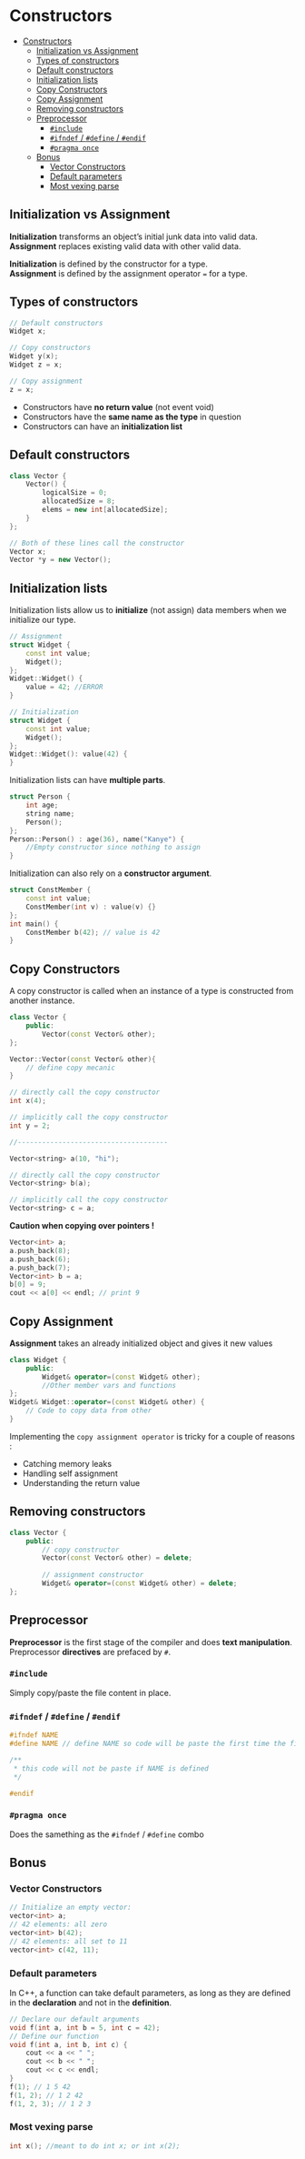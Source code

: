 # Constructors
- [Constructors](#constructors)
  - [Initialization vs Assignment](#initialization-vs-assignment)
  - [Types of constructors](#types-of-constructors)
  - [Default constructors](#default-constructors)
  - [Initialization lists](#initialization-lists)
  - [Copy Constructors](#copy-constructors)
  - [Copy Assignment](#copy-assignment)
  - [Removing constructors](#removing-constructors)
  - [Preprocessor](#preprocessor)
    - [`#include`](#include)
    - [`#ifndef` / `#define` / `#endif`](#ifndef--define--endif)
    - [`#pragma once`](#pragma-once)
  - [Bonus](#bonus)
    - [Vector Constructors](#vector-constructors)
    - [Default parameters](#default-parameters)
    - [Most vexing parse](#most-vexing-parse)

## Initialization vs Assignment

**Initialization** transforms an object’s initial junk data into valid data.  
**Assignment** replaces existing valid data with other valid data.

**Initialization** is defined by the constructor for a type.  
**Assignment** is defined by the assignment operator `=` for a type.

## Types of constructors
```cpp
// Default constructors
Widget x;

// Copy constructors
Widget y(x);
Widget z = x;

// Copy assignment
z = x;
```
- Constructors have **no return value** (not event void)
- Constructors have the **same name as the type** in question
- Constructors can have an **initialization list**
  
## Default constructors
```cpp
class Vector {
    Vector() {
        logicalSize = 0;
        allocatedSize = 8;
        elems = new int[allocatedSize];
    }
};

// Both of these lines call the constructor
Vector x;
Vector *y = new Vector();

```

## Initialization lists
Initialization lists allow us to **initialize** (not assign) data members when we initialize our type.

```cpp
// Assignment
struct Widget {
    const int value;
    Widget();
};
Widget::Widget() {
    value = 42; //ERROR
}

// Initialization
struct Widget {
    const int value;
    Widget();
};
Widget::Widget(): value(42) {
}
```

Initialization lists can have **multiple parts**.
```cpp
struct Person {
    int age;
    string name;
    Person();
};
Person::Person() : age(36), name("Kanye") {
    //Empty constructor since nothing to assign
}
```

Initialization can also rely on a **constructor argument**.
```cpp
struct ConstMember {
    const int value;
    ConstMember(int v) : value(v) {}
};
int main() {
    ConstMember b(42); // value is 42
}
```

## Copy Constructors
A copy constructor is called when an instance of a type is constructed from
another instance.  

```cpp
class Vector {
    public:
        Vector(const Vector& other);
};

Vector::Vector(const Vector& other){
    // define copy mecanic
}
```
```cpp
// directly call the copy constructor
int x(4);

// implicitly call the copy constructor
int y = 2;

//-------------------------------------

Vector<string> a(10, "hi");

// directly call the copy constructor
Vector<string> b(a);

// implicitly call the copy constructor
Vector<string> c = a; 
```

**Caution when copying over pointers !**
```cpp
Vector<int> a;
a.push_back(8);
a.push_back(6);
a.push_back(7);
Vector<int> b = a;
b[0] = 9;
cout << a[0] << endl; // print 9
```

## Copy Assignment
**Assignment** takes an already initialized object and gives it new values
```cpp
class Widget {
    public:
        Widget& operator=(const Widget& other);
        //Other member vars and functions
};
Widget& Widget::operator=(const Widget& other) {
    // Code to copy data from other
}
```
Implementing the `copy assignment operator` is tricky for a couple of reasons :
- Catching memory leaks
- Handling self assignment
- Understanding the return value

## Removing constructors
```cpp
class Vector {
    public:
        // copy constructor
        Vector(const Vector& other) = delete;
        
        // assignment constructor
        Widget& operator=(const Widget& other) = delete;
};
```

## Preprocessor
**Preprocessor** is the first stage of the compiler and does **text manipulation**.  
Preprocessor **directives** are prefaced by `#`.

### `#include`
Simply copy/paste the file content in place.

### `#ifndef` / `#define` / `#endif`
```cpp
#ifndef NAME
#define NAME // define NAME so code will be paste the first time the file is included

/**
 * this code will not be paste if NAME is defined
 */

#endif
```

### `#pragma once`
Does the samething as the `#ifndef` / `#define` combo

## Bonus
### Vector Constructors
```cpp
// Initialize an empty vector:
vector<int> a;
// 42 elements: all zero
vector<int> b(42);
// 42 elements: all set to 11
vector<int> c(42, 11);
```

### Default parameters
In C++, a function can take default parameters, as long as they are defined in the **declaration** and not in the **definition**.
```cpp
// Declare our default arguments
void f(int a, int b = 5, int c = 42);
// Define our function
void f(int a, int b, int c) {
    cout << a << " ";
    cout << b << " ";
    cout << c << endl;
}
f(1); // 1 5 42
f(1, 2); // 1 2 42
f(1, 2, 3); // 1 2 3
```

### Most vexing parse
```cpp
int x(); //meant to do int x; or int x(2); 
```
